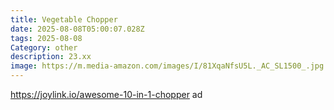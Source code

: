 ```yaml
---
title: Vegetable Chopper
date: 2025-08-08T05:00:07.028Z
tags: 2025-08-08
Category: other
description: 23.xx
image: https://m.media-amazon.com/images/I/81XqaNfsU5L._AC_SL1500_.jpg
---
```

https://joylink.io/awesome-10-in-1-chopper ad